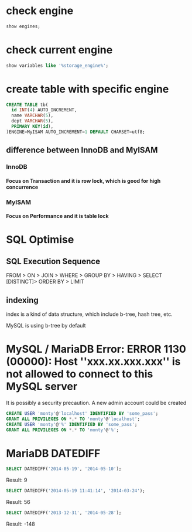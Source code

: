 # check engine

```sql
show engines;
```

# check current engine

```sql
show variables like '%storage_engine%';
```

# create table with specific engine

```sql
CREATE TABLE tb(
  id INT(4) AUTO_INCREMENT,
  name VARCHAR(5),
  dept VARCHAR(5),
  PRIMARY KEY(id),
)ENGINE=MyISAM AUTO_INCREMENT=1 DEFAULT CHARSET=utf8;
```
## difference between InnoDB and MyISAM

### InnoDB
#### Focus on Transaction and it is row lock, which is good for high concurrence

### MyISAM
#### Focus on Performance and it is table lock

# SQL Optimise
## SQL Execution Sequence
FROM > ON > JOIN > WHERE > GROUP BY > HAVING > SELECT [DISTINCT]> ORDER BY > LIMIT

## indexing
index is a kind of data structure, which include b-tree, hash tree, etc.

MySQL is using b-tree by default

# MySQL / MariaDB Error: ERROR 1130 (00000): Host ''xxx.xx.xxx.xxx'' is not allowed to connect to this MySQL server

It is possibly a security precaution. A new admin account could be created

```sql
CREATE USER 'monty'@'localhost' IDENTIFIED BY 'some_pass';
GRANT ALL PRIVILEGES ON *.* TO 'monty'@'localhost';
CREATE USER 'monty'@'%' IDENTIFIED BY 'some_pass';
GRANT ALL PRIVILEGES ON *.* TO 'monty'@'%';
```
# MariaDB DATEDIFF

```sql
SELECT DATEDIFF('2014-05-19', '2014-05-10');
```
Result: 9

```sql
SELECT DATEDIFF('2014-05-19 11:41:14', '2014-03-24');
```
Result: 56

```sql
SELECT DATEDIFF('2013-12-31', '2014-05-28');
```
Result: -148